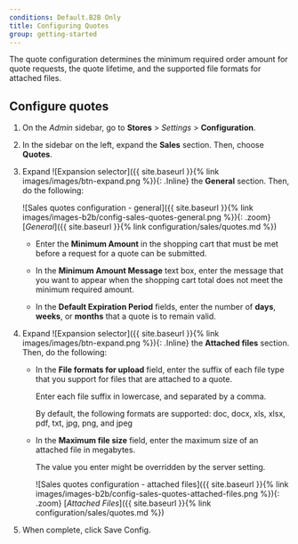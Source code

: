 ```yaml
---
conditions: Default.B2B Only
title: Configuring Quotes
group: getting-started
---
```


The quote configuration determines the minimum required order amount for quote requests, the quote lifetime, and the supported file formats for attached files.

## Configure quotes

1. On the _Admin_ sidebar, go to **Stores** > _Settings_ > **Configuration**.

1. In the sidebar on the left, expand the **Sales** section. Then, choose **Quotes**.

1. Expand ![Expansion selector]({{ site.baseurl }}{% link images/images/btn-expand.png %}){: .Inline} the **General** section. Then, do the following:

    ![Sales quotes configuration - general]({{ site.baseurl }}{% link images/images-b2b/config-sales-quotes-general.png %}){: .zoom}
    [_General_]({{ site.baseurl }}{% link configuration/sales/quotes.md %})

    - Enter the **Minimum Amount** in the shopping cart that must be met before a request for a quote can be submitted.

    - In the **Minimum Amount Message** text box, enter the message that you want to appear when the shopping cart total does not meet the minimum required amount.

    - In the **Default Expiration Period** fields, enter the number of **days**, **weeks**, or **months** that a quote is to remain valid.

1. Expand ![Expansion selector]({{ site.baseurl }}{% link images/images/btn-expand.png %}){: .Inline} the **Attached files** section. Then, do the following:

    - In the **File formats for upload** field, enter the suffix of each file type that you support for files that are attached to a quote.

        Enter each file suffix in lowercase, and separated by a comma.

        By default, the following formats are supported: doc, docx, xls, xlsx, pdf, txt, jpg, png, and jpeg

    - In the **Maximum file size** field, enter the maximum size of an attached file in megabytes.

        The value you enter might be overridden by the server setting.

        ![Sales quotes configuration - attached files]({{ site.baseurl }}{% link images/images-b2b/config-sales-quotes-attached-files.png %}){: .zoom}
        [_Attached Files_]({{ site.baseurl }}{% link configuration/sales/quotes.md %})

1. When complete, click <span class="btn">Save Config</span>.
